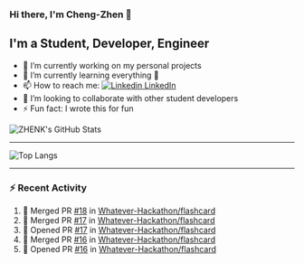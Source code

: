 ### Hi there, I'm Cheng-Zhen 👋

## I'm a Student, Developer, Engineer
- 🔭 I’m currently working on my personal projects
- 🌱 I’m currently learning everything 🤣
- 📫 How to reach me: [![Linkedin](https://i.stack.imgur.com/gVE0j.png) LinkedIn](https://www.linkedin.com/in/chengzhenyang/)
- 👯 I’m looking to collaborate with other student developers
- ⚡ Fun fact: I wrote this for fun


![ZHENK's GitHub Stats](https://github-readme-stats.vercel.app/api?username=scorpionknifes&show_icons=true&count_private=true&hide=stars&theme=dracula&include_all_commits=true)


---

![Top Langs](https://github-readme-stats.vercel.app/api/top-langs/?username=scorpionknifes&layout=compact&theme=dracula&card_width=446)

---

### :zap: Recent Activity

<!--START_SECTION:activity-->
1. 🎉 Merged PR [#18](https://github.com//Whatever-Hackathon/flashcard/pull/18) in [Whatever-Hackathon/flashcard](https://github.com//Whatever-Hackathon/flashcard)
2. 🎉 Merged PR [#17](https://github.com//Whatever-Hackathon/flashcard/pull/17) in [Whatever-Hackathon/flashcard](https://github.com//Whatever-Hackathon/flashcard)
3. 💪 Opened PR [#17](https://github.com//Whatever-Hackathon/flashcard/pull/17) in [Whatever-Hackathon/flashcard](https://github.com//Whatever-Hackathon/flashcard)
4. 🎉 Merged PR [#16](https://github.com//Whatever-Hackathon/flashcard/pull/16) in [Whatever-Hackathon/flashcard](https://github.com//Whatever-Hackathon/flashcard)
5. 💪 Opened PR [#16](https://github.com//Whatever-Hackathon/flashcard/pull/16) in [Whatever-Hackathon/flashcard](https://github.com//Whatever-Hackathon/flashcard)
<!--END_SECTION:activity-->
